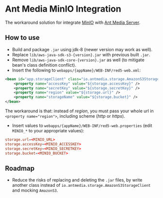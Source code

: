# Ant Media MinIO Integration
The workaround solution for integrate [MinIO](https://min.io) with [Ant Media Server](https://antmedia.io).

## How to use
- Build and package `.jar` using jdk-8 (newer version may work as well).
- Replace `lib/aws-java-sdk-s3-{version}.jar` with previous built `.jar`.
- Remove `lib/aws-java-sdk-core-{version}.jar` as well (to mitigate bean's class definition conflict).
- Insert the following to `webapps/{appName}/WEB-INF/red5-web.xml`:
```xml
<bean id="app.storageClient" class="io.antmedia.storage.AmazonS3StorageClient">
    <property name="accessKey" value="${storage.accessKey}" />
    <property name="secretKey" value="${storage.secretKey}" />
    <property name="region" value="${storage.url}" />
    <property name="storageName" value="${storage.bucket}" />
</bean>
```
The workaround is that: instead of *region*, you must pass your whole url in `<property name="region">`, including scheme (*http* or *https*).
- Insert values to `webapps/{appName}/WEB-INF/red5-web.properties` (edit `MINIO_*` to your appropriate values):
```conf
storage.url=<MINIO_URL>
storage.accessKey=<MINIO_ACCESSKEY>
storage.secretKey=<MINIO_SECRETKEY>
storage.bucket=<MINIO_BUCKET>
```

## Roadmap
- Reduce the risks of replacing and deleting the `.jar` files, by write another class instead of `io.antmedia.storage.AmazonS3StorageClient` and mocking `AmazonS3`.
